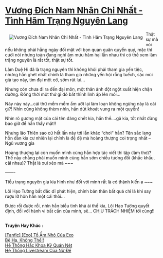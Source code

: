 <a href="https://utruyen.com/vuong-dich-nam-nhan-chi-nhat-tinh-ham-trang-nguyen-lang/22647/" title="Vương Đích Nam Nhân Chi Nhất - Tình Hãm Trạng Nguyên Lang"><h1>Vương Đích Nam Nhân Chi Nhất - Tình Hãm Trạng Nguyên Lang</h1></a><div style="display:table"><img align="right" style="float: left; padding: 10px;" src="https://utruyen.com/images/story/200x260/vuong-dich-nam-nhan-chi-nhat-tinh-ham-trang-nguyen-lang.jpg" alt="Vương Đích Nam Nhân Chi Nhất - Tình Hãm Trạng Nguyên Lang">Thật sự mà nói nếu không phải hẳng ngày đối mặt với bọn quan quân quyền quý, mặc thì cười nói nhưng toàn đang nghĩ âm mưu hãm hại lẫn nhau thì có thể xem làm trặng nguyên là rất tốt, thật sự tốt.<p></p>Lâm Duệ Hi đã là trạng nguyên thì không khỏi phải tham gia yến tiệc, nhưng hắn ghét nhất chính là tham gia những yến hội rỗng tuếch, sặc mùi giả tạo này, tìm đại một cớ, sớm rút lui…<p></p>Nhưng còn chưa đi ra đến đại môn, một thân ảnh đột ngột xuất hiện chặn đường. Đồng thời một thứ gì đó bất thình lình áp lên môi…<p></p>Này này này…cái thứ mềm mềm ẩm ướt lại làm loạn không ngừng này là cái gì?! Nhìn cũng không thèm nhìn, hắn dứt khoát vung ra một quyền!<p></p>Nhìn rõ gương mặt của cái tên đáng chết kia, hắn thề….gã kia, tốt nhất đừng bao giờ để hắn thấy mặt!!<p></p>Nhưng lão Thiên sao cứ hết lần này tới lần khác “chơi” hắn? Tên sắc lang hỗn đản kia cư nhiên lại chính là đệ đệ mà hoàng thượng coi trọng nhất – Ngũ vương gia<p></p>Hoàng thượng lại còn muốn mình cùng hắn hợp tác viết thi tập (làm thơ)? Thế này chẳng phải muốn mình cùng hắn sớm chiều tương đối (khắc khẩu, cãi nhau)? Thật là xui xẻo mà ~~~<p></p>——-<p></p>Tiểu trạng nguyên gia kia hình như đối với mình rất là có thành kiến a ~~~<p></p>Lôi Hạo Tường bất đắc dĩ phát hiện, chính bản thân bất quá chỉ là khi say rượu lỡ hôn hắn một cái thôi…<p></p>Được rồi được rồi, nhìn hắn biểu tình khả ái thế kia, Lôi Hạo Tường quyết định, đối với hành vi bất cẩn của mình, sẽ… CHỊU TRÁCH NHIỆM tới cùng!!</div><p><br><b>Truyện Hay Khác :</b></p><a href="https://utruyen.com/fanfic-exo-to-am-nho-cua-exo/22646/" alt="[Fanfic] [Exo] Tổ Ấm Nhỏ Của Exo">[Fanfic] [Exo] Tổ Ấm Nhỏ Của Exo</a><br/><a href="https://github.com/quanluxury/ngontinhhot/tree/master/truyenhay/17506/" alt="Bệ Hạ, Không Thể!!">Bệ Hạ, Không Thể!!</a><br/><a href="https://www.flickr.com/photos/183745219@N08/49147090567/" alt="Hệ Thống Hắc Khoa Kỹ Quán Nét">Hệ Thống Hắc Khoa Kỹ Quán Nét</a><br/><a href="https://truyenngontinhay.wordpress.com/2019/10/03/he-thong-livestream-cua-nu-de/" alt="Hệ Thống Livestream Của Nữ Đế">Hệ Thống Livestream Của Nữ Đế</a><br/>